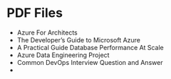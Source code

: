 # PDF Files
- Azure For Architects
- The Developer’s Guide to Microsoft Azure
- A Practical Guide Database Performance At Scale
- Azure Data Engineering Project
- Common DevOps Interview Question and Answer
- 
